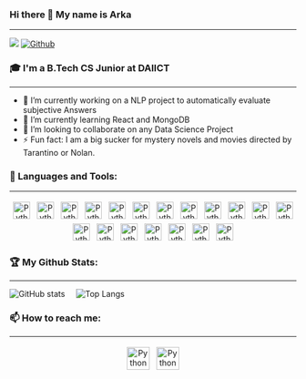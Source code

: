 ### Hi there 👋 My name is Arka
 - - - -
![](https://visitor-badge.laobi.icu/badge?page_id=arkaprabha10.arkaprabha10)
[![Github](https://img.shields.io/github/followers/arkaprabha10?label=Follow&style=social)](https://github.com/arkaprabha10)

### 🎓 I'm a B.Tech CS Junior at DAIICT
 - - - -
* 🔭 I’m currently working on a NLP project to automatically evaluate subjective Answers
* 🌱 I’m currently learning React and MongoDB
* 👯 I’m looking to collaborate on any Data Science Project
* ⚡ Fun fact: I am a big sucker for mystery novels and movies directed by Tarantino or Nolan.

### 🧰 Languages and Tools:
 - - - -
<p align="center">
 <img src="https://img.shields.io/badge/Android-3DDC84?style=for-the-badge&logo=android&logoColor=white" alt="Python" height="30" style="vertical-align:top; margin:4px">
 <img src="https://img.shields.io/badge/C-00599C?style=for-the-badge&logo=c&logoColor=white" alt="Python" height="30" style="vertical-align:top; margin:4px">
 <img src="https://img.shields.io/badge/C%2B%2B-00599C?style=for-the-badge&logo=c%2B%2B&logoColor=white" alt="Python" height="30" style="vertical-align:top; margin:4px">
 <img src="https://img.shields.io/badge/CSS-239120?&style=for-the-badge&logo=css3&logoColor=white" alt="Python" height="30" style="vertical-align:top; margin:4px">
 <img src="https://img.shields.io/badge/HTML5-E34F26?style=for-the-badge&logo=html5&logoColor=white" alt="Python" height="30" style="vertical-align:top; margin:4px">
 <img src="https://img.shields.io/badge/Git-F05032?style=for-the-badge&logo=git&logoColor=white" alt="Python" height="30" style="vertical-align:top; margin:4px">
 <img src="https://img.shields.io/badge/Python-3776AB?style=for-the-badge&logo=python&logoColor=white" alt="Python" height="30" style="vertical-align:top; margin:4px">
 <img src="https://img.shields.io/badge/Markdown-000000?style=for-the-badge&logo=markdown&logoColor=white" alt="Python" height="30" style="vertical-align:top; margin:4px">
 <img src="https://img.shields.io/badge/PostgreSQL-316192?style=for-the-badge&logo=postgresql&logoColor=white" alt="Python" height="30" style="vertical-align:top; margin:4px">
 <img src="https://img.shields.io/badge/SQLite-07405E?style=for-the-badge&logo=sqlite&logoColor=white" alt="Python" height="30" style="vertical-align:top; margin:4px">
 <img src="https://img.shields.io/badge/firebase-ffca28?style=for-the-badge&logo=firebase&logoColor=white" alt="Python" height="30" style="vertical-align:top; margin:4px">
 <img src="https://img.shields.io/badge/Ubuntu-E95420?style=for-the-badge&logo=ubuntu&logoColor=white" alt="Python" height="30" style="vertical-align:top; margin:4px">
 <img src="https://img.shields.io/badge/Kali_Linux-557C94?style=for-the-badge&logo=kali-linux&logoColor=white" alt="Python" height="30" style="vertical-align:top; margin:4px">
 <img src="https://github.com/valohai/ml-logos/blob/master/tensorflow-layout.svg" alt="Python" height="30" style="vertical-align:top; margin:4px">
 <img src="https://github.com/valohai/ml-logos/blob/master/pytorch.svg" alt="Python" height="30" style="vertical-align:top; margin:4px">
 <img src="https://www.openmp.org/wp-content/uploads/openmp-header-logo-100h.png" alt="Python" height="30" style="vertical-align:top; margin:4px">
 <img src="https://github.com/parse-community/parse-php-sdk/blob/master/Assets/logo%20large.png" alt="Python" height="30" style="vertical-align:top; margin:4px">
 <img src="http://upload.wikimedia.org/wikipedia/commons/2/21/Matlab_Logo.png" alt="Python" height="30" style="vertical-align:top; margin:4px">
 <img src="https://a.fsdn.com/allura/p/wavesurfer/icon?1464526253?&w=90" alt="Python" height="30" style="vertical-align:top; margin:4px">
 
 
 
 
 
</p>

### 🏆 My Github Stats:
 - - - -
![GitHub stats](https://github-readme-stats.vercel.app/api?username=arkaprabha10&show_icons=true&theme=radicalcount_private=true)
&nbsp; &nbsp;
![Top Langs](https://github-readme-stats.vercel.app/api/top-langs/?username=arkaprabha10&theme=radical&langs_count=8&layout=compact)


### 📫 How to reach me: 
 - - - -
<p align="center"> 
<!--  <a href="https://charalambosioannou.github.io/" target="_blank" rel="noopener noreferrer"> <img src="https://raw.githubusercontent.com/iconic/open-iconic/master/svg/globe.svg" alt="Python" height="40" style="vertical-align:top; margin:4px"> </a> -->
 <a href="https://www.linkedin.com/in/arkaprabha-banerjee-2568b01a8/" target="_blank" rel="noopener noreferrer"> <img src="https://img.shields.io/badge/LinkedIn-0077B5?style=for-the-badge&logo=linkedin&logoColor=white" alt="Python" height="40" style="vertical-align:top; margin:4px"></a>
 <a href="mailto:arka10.banerjee@gmail.com"> <img src="https://img.shields.io/badge/Gmail-D14836?style=for-the-badge&logo=gmail&logoColor=white" alt="Python" height="40" style="vertical-align:top; margin:4px"></a>
</p>

<!--
**arkaprabha10/arkaprabha10** is a ✨ _special_ ✨ repository because its `README.md` (this file) appears on your GitHub profile.

